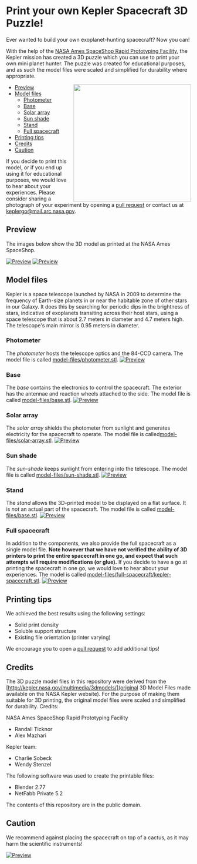 # Print your own Kepler Spacecraft 3D Puzzle!

Ever wanted to build your own exoplanet-hunting spacecraft? Now you can!

With the help of the [NASA Ames SpaceShop Rapid Prototyping Facility](https://www.nasa.gov/centers/ames/spaceshop/home), the Kepler mission has created a 3D puzzle which you can use to print your own mini planet hunter.  The puzzle was created for educational purposes, and as such the model files were scaled and simplified for durability where appropriate. 

<img src="preview/kepler-lego-model-preview1-crop.jpg" align="right" width="320">

* [Preview](#preview)
* [Model files](#model-files)
  * [Photometer](#photometer)
  * [Base](#base)
  * [Solar array](#solar-array)
  * [Sun shade](#sun-shade)
  * [Stand](#stand)
  * [Full spacecraft](#full-spacecraft)
* [Printing tips](#printing-tips)
* [Credits](#credits)
* [Caution](#caution)

If you decide to print this model, or if you end up using it for educational purposes, we would love to hear about your experiences. Please consider sharing a photograph of your experiment by opening a [pull request](pulls) or contact us at keplergo@mail.arc.nasa.gov.

## Preview

The images below show the 3D model as printed at the NASA Ames SpaceShop.

[![Preview](preview/kepler-lego-model-preview1.jpg)](preview/kepler-lego-model-preview1.jpg)
[![Preview](preview/kepler-lego-model-preview2.jpg)](preview/kepler-lego-model-preview2.jpg)

## Model files

Kepler is a space telescope launched by NASA in 2009 to determine the frequency of Earth-size planets in or near the habitable zone of other stars in our Galaxy.  It does this by searching for periodic dips in the brightness of stars, indicative of exoplanets transiting across their host stars, using a space telescope that is about 2.7 meters in diameter and 4.7 meters high. The telescope's main mirror is 0.95 meters in diameter.

### Photometer
The *photometer* hosts the telescope optics and the 84-CCD camera. The model file is called  [model-files/photometer.stl](model-files/photometer.stl).
[![Preview](preview/preview-photometer.png)](model-files/photometer.stl)

### Base
The *base* contains the electronics to control the spacecraft. The exterior has the antennae and reaction wheels attached to the side. The model file is called [model-files/base.stl](model-files/base.stl).
[![Preview](preview/preview-base.png)](model-files/base.stl)

### Solar array
The *solar array* shields the photometer from sunlight and generates electricity for the spacecraft to operate.
The model file is called[model-files/solar-array.stl](model-files/solar-array.stl).
[![Preview](preview/preview-solar-array.png)](model-files/solar-array.stl)

### Sun shade
The *sun-shade* keeps sunlight from entering into the telescope.
The model file is called  [model-files/sun-shade.stl](model-files/sun-shade.stl).
[![Preview](preview/preview-sun-shade.png)](model-files/sun-shade.stl)

### Stand
The *stand* allows the 3D-printed model to be displayed on a flat surface.  It is *not* an actual part of the spacecraft.
The model file is called  [model-files/base.stl](model-files/base.stl).
[![Preview](preview/preview-stand.png)](model-files/stand.stl)

### Full spacecraft
In addition to the components, we also provide the full spacecraft as a single model file. **Note however that we have not verified the ability of 3D printers to print the entire spacecraft in one go, and expect that such attempts will require modifications (or glue).** If you decide to have a go at printing the spacecraft in one go, we would love to hear about your experiences. The model is called [model-files/full-spacecraft/kepler-spacecraft.stl](model-files/full-spacecraft/kepler-spacecraft.stl).
[![Preview](preview/preview-full-spacecraft.png)](model-files/full-spacecraft/kepler-spacecraft.stl)

## Printing tips
We achieved the best results using the following settings:
* Solid print density
* Soluble support structure
* Existing file orientation (printer varying)

We encourage you to open a [pull request](pulls) to add additional tips!

## Credits
The 3D puzzle model files in this repository were derived from the [http://kepler.nasa.gov/multimedia/3dmodels/](original 3D Model Files made available on the NASA Kepler website). For the purpose of making them suitable for 3D printing, the original model files were scaled and simplified for durability. Credits:

NASA Ames SpaceShop Rapid Prototyping Facility
* Randall Ticknor
* Alex Mazhari

Kepler team:
* Charlie Sobeck
* Wendy Stenzel

The following software was used to create the printable files:
* Blender 2.77
* NetFabb Private 5.2

The contents of this repository are in the public domain.

## Caution

We recommend against placing the spacecraft on top of a cactus, as it may harm the scientific instruments!

[![Preview](preview/kepler-lego-model-preview3.jpg)](preview/kepler-lego-model-preview3.jpg)
